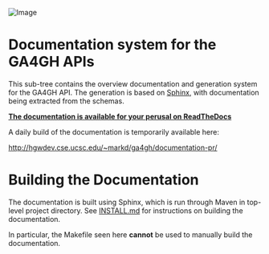 ![Image](http://genomicsandhealth.org/files/logo_ga.png)

# Documentation system for the GA4GH APIs

This sub-tree contains the overview documentation and generation system for
the GA4GH API.  The generation is based on [Sphinx](http://sphinx-doc.org/),
with documentation being extracted from the schemas.

**[The documentation is available for your perusal on ReadTheDocs](http://ga4gh-schemas.readthedocs.org)**

A daily build of the documentation is temporarily available here:
 
http://hgwdev.cse.ucsc.edu/~markd/ga4gh/documentation-pr/

# Building the Documentation

The documentation is built using Sphinx, which is run through Maven in top-level
project directory. See [INSTALL.md](../INSTALL.md) for instructions on building
the documentation.

In particular, the Makefile seen here **cannot** be used to manually build the
documentation.
